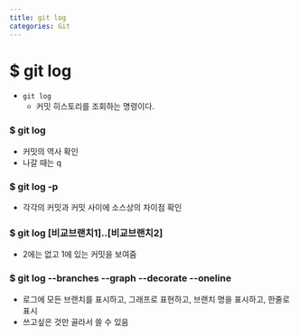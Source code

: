 ```yaml
---
title: git log
categories: Git
---
```


# $ git log
- `git log`
    - 커밋 히스토리를 조회하는 명령이다.

### $ git log
- 커밋의 역사 확인
- 나갈 때는 q

### $ git log -p
- 각각의 커밋과 커밋 사이에 소스상의 차이점 확인

### $ git log [비교브랜치1]..[비교브랜치2]
- 2에는 없고 1에 있는 커밋을 보여줌

### $ git log --branches --graph --decorate --oneline
- 로그에 모든 브랜치를 표시하고, 그래프로 표현하고, 브랜치 명을 표시하고, 한줄로 표시
- 쓰고싶은 것만 골라서 쓸 수 있음